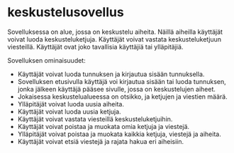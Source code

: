 # keskustelusovellus
Sovelluksessa on alue, jossa on keskustelu aiheita. Näillä aiheilla käyttäjät voivat luoda keskusteluketjuja. Käyttäjät voivat vastata keskusteluketjuun viesteillä. Käyttäjät ovat joko tavallisia käyttäjiä tai ylläpitäjiä.

Sovelluksen ominaisuudet:
* Käyttäjät voivat luoda tunnuksen ja kirjautua sisään tunnuksella.
* Sovelluksen etusivulla käyttäjä voi kirjautua sisään tai luoda tunnuksen, jonka jälkeen käyttäjä pääsee sivulle, jossa on keskustelujen aiheet.
* Jokaisessa keskustelualueessa on otsikko, ja ketjujen ja viestien määrä.
* Ylläpitäjät voivat luoda uusia aiheita.
* Käyttäjät voivat luoda uusia ketjuja.
* Käyttäjät voivat vastata viesteillä keskusteluketjuihin.
* Käyttäjät voivat poistaa ja muokata omia ketjuja ja viestejä.
* Ylläpitäjät voivat poistaa ja muokata kaikkia ketjuja, viestejä ja aiheita.
* Käyttäjät voivat etsiä viestejä ja rajata hakua eri aiheisiin.
